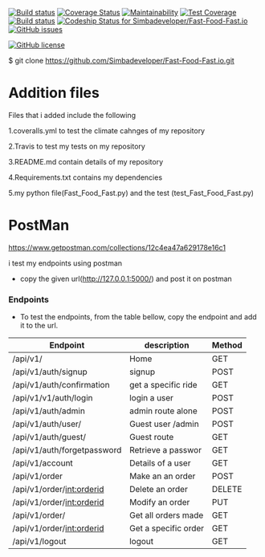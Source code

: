 
[![Build status](https://travis-ci.org/Simbadeveloper/Fast-Food-Fast.io.svg?branch=feature-endpoints)](https://travis-ci.org/Simbadeveloper)
[![Coverage Status](https://coveralls.io/repos/github/Simbadeveloper/Fast-Food-Fast.io/badge.svg)](https://coveralls.io/github/Simbadeveloper/Fast-Food-Fast.io)
[![Maintainability](https://api.codeclimate.com/v1/badges/1333f01f9415bd674e32/maintainability)](https://codeclimate.com/github/Simbadeveloper/Fast-Food-Fast.io/maintainability)
[![Test Coverage](https://api.codeclimate.com/v1/badges/1333f01f9415bd674e32/test_coverage)](https://codeclimate.com/github/Simbadeveloper/Fast-Food-Fast.io/test_coverage)
[![Build status](https://ci.appveyor.com/api/projects/status/mx1qjmm4icbt308l/branch/master?svg=true)](https://ci.appveyor.com/project/Simbadeveloper/fast-food-fast-io/branch/master)
[ ![Codeship Status for Simbadeveloper/Fast-Food-Fast.io](https://app.codeship.com/projects/8cf12870-9463-0136-1cf0-0a2ae3ab87c0/status?branch=master)](https://app.codeship.com/projects/304674)
[![GitHub issues](https://img.shields.io/github/issues/Simbadeveloper/Fast-Food-Fast.io.svg)](https://github.com/Simbadeveloper/Fast-Food-Fast.io/issues)

[![GitHub license](https://img.shields.io/github/license/Simbadeveloper/Fast-Food-Fast.io.svg)](https://github.com/Simbadeveloper/Fast-Food-Fast.io/blob/master/LICENSE)


 $ git clone https://github.com/Simbadeveloper/Fast-Food-Fast.io.git

# Addition files


Files that i added include the following<br>


1.coveralls.yml to test the climate cahnges of my repository<br>

2.Travis to test my tests on my repository<br>

3.README.md contain details of my repository<br>

4.Requirements.txt contains my dependencies<br>

5.my python file(Fast_Food_Fast.py) and the test (test_Fast_Food_Fast.py)<br>



# PostMan



https://www.getpostman.com/collections/12c4ea47a629178e16c1 <br>

i test my endpoints using postman<br>


* copy the given url(http://127.0.0.1:5000/) and post it on postman

### Endpoints

* To test the endpoints, from the table bellow, copy the endpoint and add it to the url.

Endpoint                          | description         | Method
----------------------------------|---------------------|--------
/api/v1/                          | Home                | GET
/api/v1/auth/signup               |signup               | POST
/api/v1/auth/confirmation         | get a specific ride | GET
/api/v1/v1/auth/login             | login a user        | POST
/api/v1/auth/admin                | admin route alone   | POST
/api/v1/auth/user/<name>          | Guest user /admin   | POST
/api/v1/auth/guest/<guest>        | Guest route         | GET
/api/v1/auth/forgetpassword       | Retrieve a passwor  | GET
/api/v1/account                   |Details of a user    | GET
/api/v1/order                     | Make an an order    | POST
/api/v1/order/<int:orderid>       | Delete an order     |DELETE
 /api/v1/order/<int:orderid>      | Modify an order     | PUT
 /api/v1/order/                   |Get all orders made  | GET
 /api/v1/order/<int:orderid>      | Get a specific order|GET
 /api/v1/logout                   | logout              |GET

